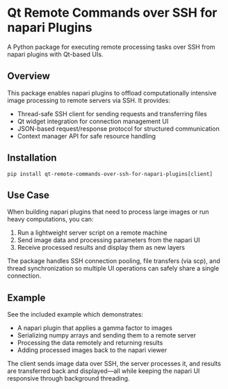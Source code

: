 # Qt Remote Commands over SSH for napari Plugins 

A Python package for executing remote processing tasks over SSH from napari
plugins with Qt-based UIs.

## Overview

This package enables napari plugins to offload computationally intensive image
processing to remote servers via SSH. It provides:

- Thread-safe SSH client for sending requests and transferring files
- Qt widget integration for connection management UI
- JSON-based request/response protocol for structured communication
- Context manager API for safe resource handling

## Installation 


``` pip install qt-remote-commands-over-ssh-for-napari-plugins[client] ```

## Use Case


When building napari plugins that need to process large images or run heavy
computations, you can:

1. Run a lightweight server script on a remote machine
1. Send image data and processing parameters from the napari UI
1. Receive processed results and display them as new layers

The package handles SSH connection pooling, file transfers (via scp), and
thread synchronization so multiple UI operations can safely share a single
connection.

## Example 

See the included example which demonstrates:

- A napari plugin that applies a gamma factor to images
- Serializing numpy arrays and sending them to a remote server
- Processing the data remotely and returning results
- Adding processed images back to the napari viewer

The client sends image data over SSH, the server processes it, and results are
transferred back and displayed—all while keeping the napari UI responsive
through background threading.
